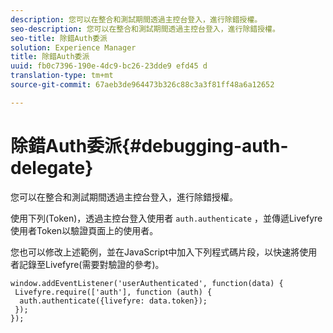```yaml
---
description: 您可以在整合和測試期間透過主控台登入，進行除錯授權。
seo-description: 您可以在整合和測試期間透過主控台登入，進行除錯授權。
seo-title: 除錯Auth委派
solution: Experience Manager
title: 除錯Auth委派
uuid: fb0c7396-190e-4dc9-bc26-23dde9 efd45 d
translation-type: tm+mt
source-git-commit: 67aeb3de964473b326c88c3a3f81ff48a6a12652

---
```



# 除錯Auth委派{#debugging-auth-delegate}

您可以在整合和測試期間透過主控台登入，進行除錯授權。

使用下列(Token)，透過主控台登入使用者 `auth.authenticate` ，並傳遞Livefyre使用者Token以驗證頁面上的使用者。

您也可以修改上述範例，並在JavaScript中加入下列程式碼片段，以快速將使用者記錄至Livefyre(需要對驗證的參考)。

```
window.addEventListener('userAuthenticated', function(data) { 
 Livefyre.require(['auth'], function (auth) { 
  auth.authenticate({livefyre: data.token}); 
 }); 
});
```

